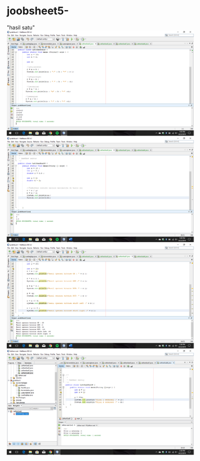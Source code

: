 # joobsheet5-
"hasil satu"
![alt text](https://github.com/rezaalamsyah/joobsheet5-/blob/master/Screenshot%20(4).png "hasil satu")
![alt text](https://github.com/rezaalamsyah/joobsheet5-/blob/master/Screenshot%20(5).png "hasil satu")
![alt text](https://github.com/rezaalamsyah/joobsheet5-/blob/master/Screenshot%20(6).png "hasil satu")
![alt text](https://github.com/rezaalamsyah/joobsheet5-/blob/master/Screenshot%20(7).png "hasil satu")
